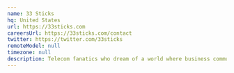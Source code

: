 ```yaml
---
name: 33 Sticks
hq: United States
url: https://33sticks.com
careersUrl: https://33sticks.com/contact
twitter: https://twitter.com/33sticks
remoteModel: null
timezone: null
description: Telecom fanatics who dream of a world where business communications aren’t complicated.
---
```

